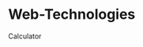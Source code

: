 # Web-Technologies
Calculator
<html>
<head>
	<script>

		function dis(val)
		{
			document.getElementById("result").value+=val
		}
		
		
		function solve()
		{
			let x = document.getElementById("result").value
			let y = eval(x)
			document.getElementById("result").value = y


		
			
			
		}
		
	
		function clr()
		{
			document.getElementById("result").value = ""
		}
	</script>
	<style>

		.title{
                margin-bottom: 10px;
                text-align:center;
                width:210px;
                color:black;
                border:red;
            }
            
            input[type="button"]
            {
                background-color: skyblue;
                color: blue
                border: blue 2px;
                width:100%

            }

         
	</style>
</head>

<body>
    
	<div class = title >Calculator</div>
	<table border="1" BGCOLOR="BLUE" >
		<tr >
		  <td colspan="4"><input type="text" id="result"/></td>
			
		</tr>
		<tr>
		
			<td><input type="button" value="1" onclick="dis('1')"/> </td>
			<td><input type="button" value="2" onclick="dis('2')"/> </td>
			<td><input type="button" value="3" onclick="dis('3')"/> </td>
			<td><input type="button" value="+" onclick="dis('+')"/> </td>
		</tr>
		<tr>
			<td><input type="button" value="4" onclick="dis('4')"/> </td>
			<td><input type="button" value="5" onclick="dis('5')"/> </td>
			<td><input type="button" value="6" onclick="dis('6')"/> </td>
			<td><input type="button" value="-" onclick="dis('-')"/> </td>
		</tr>
		<tr>
			<td><input type="button" value="7" onclick="dis('7')"/> </td>
			<td><input type="button" value="8" onclick="dis('8')"/> </td>
			<td><input type="button" value="9" onclick="dis('9')"/> </td>
			<td><input type="button" value="*" onclick="dis('*')"/> </td>
		</tr>
		<tr>
			<td><input type="button" value="." onclick="dis('.')"/> </td>
			<td><input type="button" value="0" onclick="dis('0')"/> </td>
		
			<td><input type="button" value="=" onclick="solve()"/> </td>
			<td><input type="button" value="/" onclick="dis('/')"/> </td>
		</tr>
        <tr>
            <td><input type="button" value="c" onclick="clr()"/> </td>

        </tr>
	</table>
</body>
</html>
